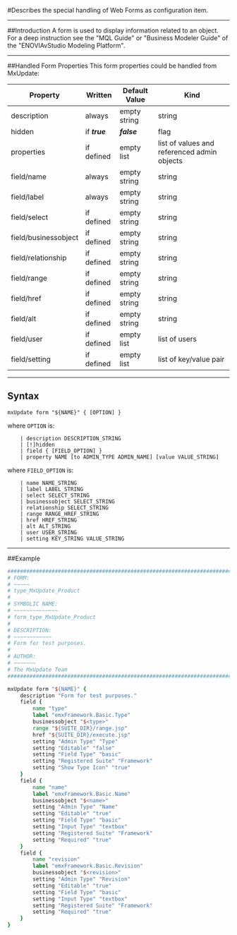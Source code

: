 <!--
 *
 *  This file is part of MxUpdate <http://www.mxupdate.org>.
 *
 *  MxUpdate is a deployment tool for a PLM platform to handle
 *  administration objects as single update files (configuration item).
 *
 *  Copyright (C) 2008-2016 The MxUpdate Team
 *
 *  The Manual of MxUpdate is licensed under a CC BY-NC-SA 4.0 license
 *  (Creative Commons Attribution-NonCommercial-ShareAlike 4.0 
 *  International 4.0 license).
 *
 *  You should have received a copy of the license along with this
 *  work. If not, see <http://creativecommons.org/licenses/by-nc-sa/4.0/>.
 *
-->

#Describes the special handling of Web Forms as configuration item.

----
##Introduction
A form is used to display information related to an object. For a deep
instruction see the "MQL Guide" or "Business Modeler Guide" of the
"ENOVIAvStudio Modeling Platform".

----
##Handled Form Properties
This form properties could be handled from MxUpdate:

Property              | Written            | Default Value | Kind
----------------------|--------------------|---------------|----
description           | always             | empty string  | string
hidden                | if ***true***      | ***false***   | flag
properties            | if defined         | empty list    | list of values and referenced admin objects
field/name            | always             | empty string  | string
field/label           | always             | empty string  | string
field/select          | if defined         | empty string  | string
field/businessobject  | if defined         | empty string  | string
field/relationship    | if defined         | empty string  | string
field/range           | if defined         | empty string  | string
field/href            | if defined         | empty string  | string
field/alt             | if defined         | empty string  | string
field/user            | if defined         | empty list    | list of users
field/setting         | if defined         | empty list    | list of key/value pair


----
## Syntax
```
mxUpdate form "${NAME}" { [OPTION] }
```
where `OPTION` is:
```
    | description DESCRIPTION_STRING
    | [!]hidden
    | field { [FIELD_OPTION] }
    | property NAME [to ADMIN_TYPE ADMIN_NAME] [value VALUE_STRING]
```
where `FIELD_OPTION` is:
```
    | name NAME_STRING
    | label LABEL_STRING
    | select SELECT_STRING
    | businessobject SELECT_STRING
    | relationship SELECT_STRING
    | range RANGE_HREF_STRING
    | href HREF_STRING
    | alt ALT_STRING
    | user USER_STRING
    | setting KEY_STRING VALUE_STRING 
```

	
----
##Example

```TCL
################################################################################
# FORM:
# ~~~~~
# type_MxUpdate_Product
#
# SYMBOLIC NAME:
# ~~~~~~~~~~~~~~
# form_type_MxUpdate_Product
#
# DESCRIPTION:
# ~~~~~~~~~~~~
# Form for test purposes.
#
# AUTHOR:
# ~~~~~~~
# The MxUpdate Team
################################################################################

mxUpdate form "${NAME}" {
    description "Form for test purposes." 
    field {
        name "type" 
        label "emxFramework.Basic.Type" 
        businessobject "$<type>" 
        range "${SUITE_DIR}/range.jsp" 
        href "${SUITE_DIR}/execute.jsp" 
        setting "Admin Type" "Type" 
        setting "Editable" "false" 
        setting "Field Type" "basic" 
        setting "Registered Suite" "Framework" 
        setting "Show Type Icon" "true"
    }
    field {
        name "name" 
        label "emxFramework.Basic.Name" 
        businessobject "$<name>" 
        setting "Admin Type" "Name" 
        setting "Editable" "true" 
        setting "Field Type" "basic" 
        setting "Input Type" "textbox" 
        setting "Registered Suite" "Framework" 
        setting "Required" "true" 
    }
    field {
        name "revision" 
        label "emxFramework.Basic.Revision" 
        businessobject "$<revision>" 
        setting "Admin Type" "Revision" 
        setting "Editable" "true" 
        setting "Field Type" "basic" 
        setting "Input Type" "textbox" 
        setting "Registered Suite" "Framework" 
        setting "Required" "true" 
    }
}
```

